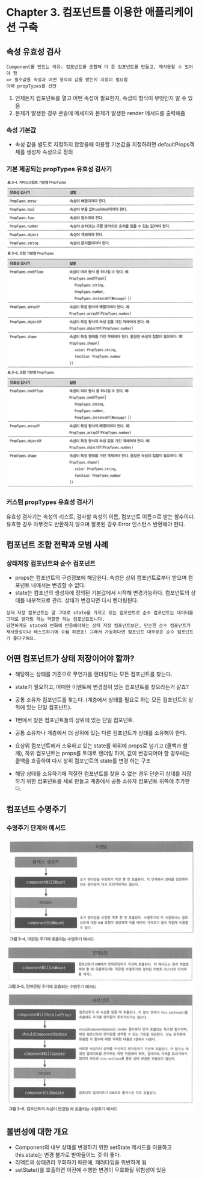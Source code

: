 # Chapter 3. 컴포넌트를 이용한 애플리케이션 구축

## 속성 유효성 검사
```
Component를 만드는 이유: 컴포넌트를 조합해 더 튼 컴포넌트를 만들고, 재사용할 수 있어야 함
=> 필수값을 속성과 어떤 형식의 값을 받는지 지정이 필요함
이때 propTypes를 선언
```
1. 언제든지 컴포넌트를 열고 어떤 속성이 필요한지, 속성의 형식이 무엇인지 알 수 있음
2. 문제가 발생한 경우 콘솔에 메세지와 문제가 발생한 render 메서드를 출력해줌

### 속성 기본값
- 속성 값을 별도로 지정하지 않았을때 이용할 기본값을 지정하려면 defaultProps객체를 생성자 속성으로 정의

### 기본 제공되는 propTypes 유효성 검사기
![propTypes](/images/1.png)
![propTypes2](/images/2.png)
![propTypes3](/images/2.png)

### 커스텀 propTypes 유효성 검사기
유효성 검사기는 속성의 리스트, 검사할 속성의 이름, 컴포넌트 이름ㅇ르 받는 함수이다.
유효한 경우 아무것도 반환하지 않으며 잘못된 경우 Error 인스턴스 반환해야 한다.

## 컴포넌트 조합 전략과 모범 사례
### 상태저장 컴포넌트와 순수 컴포넌트
- props는 컴포넌트의 구성정보에 해당한다. 속성은 상위 컴포넌트로부터 받으며 컴포넌트 내에서는 변경할 수 없다.
- state는 컴포넌의 생성자에 정의된 기본값에서 시작해 변경가능하다. 컴포넌트의 상태를 내부적으로 관리. 상태가 변경되면 다시 렌더링된다.

```
상태 저장 컴포넌트는 말 그대로 state를 가지고 있는 컴포넌트로 순수 컴포넌트는 데이터를 그대로 렌더링 하는 역할만 하는 컴포넌트입니다.
당연하게도 state의 변화에 반응해야하는 상태 저장 컴포넌트보단, 단순한 순수 컴포넌트가 재사용성이나 테스트하기에 수월 하겠죠! 그래서 가능하다면 컴포넌트 대부분은 순수 컴포넌트가 좋다구해요.
```

## 어떤 컴포넌트가 상태 저장이어야 할까?
- 해당하는 상태를 기준으로 무언가를 렌더링하는 모든 컴포넌트를 찾는다.
 - state가 필요하고, 어떠한 이벤트에 변경점이 있는 컴포넌트를 찾으라는거 같죠?

- 공통 소유자 컴포넌트를 찾는다. (계층에서 상태를 필요로 하는 모든 컴포넌트의 상위에 있는 단일 컴포넌트).
 - 1번에서 찾은 컴포넌트들의 상위에 있는 단일 컴포넌트.

- 공통 소유자나 계층에서 더 상위에 있는 다른 컴포넌트가 상태를 소유해야 한다.
 - 요상위 컴포넌트에서 소유하고 있는 state를 하위에 props로 넘기고 (콜백과 함께), 하위 컴포넌트는 props를 토대로 렌더링 하며, 값이 변경되어야 할 경우에는 콜백을 호출하여 다시 상위 컴포넌트의 state를 변경 하는 구조
- 해당 상태를 소유하기에 적절한 컴포넌트를 찾을 수 없는 경우 단순히 상태를 저장하기 위한 컴포넌트를 새로 만들고 계층에서 공통 소유자 컴포넌트 위쪽에 추가한다.

 ## 컴포넌트 수명주기
 ### 수명주기 단계와 메서드
 ![lifeCycle](/images/4.png)
 ![lifeCycle](/images/5.png)
 ![lifeCycle](/images/6.png)

 ## 불변성에 대한 개요
 - Component의 내부 상태를 변경하기 위한 setState 메서드를 이용하고 this.state는 변경 불가로 받아들이느 것 이 좋다.
  - 리액트의 상태관리 우회하기 때문에, 패러다임을 위반하게 됨
  - setState()를 호출하면 이전에 수행한 변경이 무효화될 위험성이 있음
